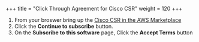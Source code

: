 +++
title = "Click Through Agreement for Cisco CSR"
weight = 120
+++

1. From your broswer bring up the [Cisco CSR in the AWS Marketplace](https://aws.amazon.com/marketplace/pp/B00NF48FI2?qid=1550496679801&sr=0-1&ref_=srh_res_product_title#pdp-pricing) 
1. Click the **Continue to subscribe** button.
1. On the **Subscribe to this software** page, Click the **Accept Terms** button

